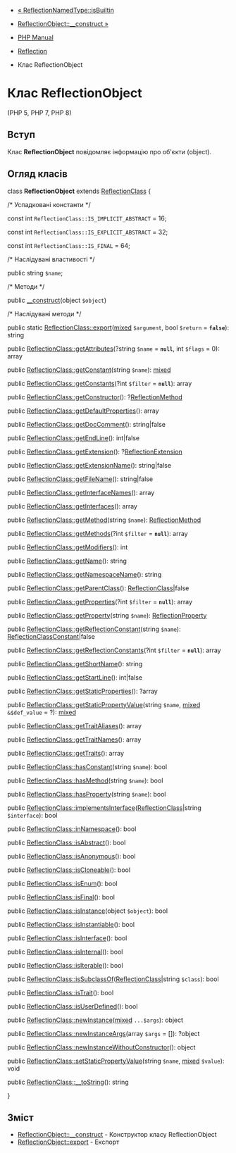 - [« ReflectionNamedType::isBuiltin](reflectionnamedtype.isbuiltin.md)
- [ReflectionObject::\_\_construct »](reflectionobject.construct.md)

- [PHP Manual](index.md)
- [Reflection](book.reflection.md)
- Клас ReflectionObject

# Клас ReflectionObject

(PHP 5, PHP 7, PHP 8)

## Вступ

Клас **ReflectionObject** повідомляє інформацію про об'єкти (object).

## Огляд класів

class **ReflectionObject** extends
[ReflectionClass](class.reflectionclass.md) {

/\* Успадковані константи \*/

const int `ReflectionClass::IS_IMPLICIT_ABSTRACT` = 16;

const int `ReflectionClass::IS_EXPLICIT_ABSTRACT` = 32;

const int `ReflectionClass::IS_FINAL` = 64;

/\* Наслідувані властивості \*/

public string `$name`;

/\* Методи \*/

public [\_\_construct](reflectionobject.construct.md)(object
`$object`)

/\* Наслідувані методи \*/

public static
[ReflectionClass::export](reflectionclass.export.md)([mixed](language.types.declarations.md#language.types.declarations.mixed)
`$argument`, bool `$return` = **`false`**): string

public
[ReflectionClass::getAttributes](reflectionclass.getattributes.md)(?string
`$name` = **`null`**, int `$flags` = 0): array

public
[ReflectionClass::getConstant](reflectionclass.getconstant.md)(string
`$name`):
[mixed](language.types.declarations.md#language.types.declarations.mixed)

public
[ReflectionClass::getConstants](reflectionclass.getconstants.md)(?int
`$filter` = **`null`**): array

public
[ReflectionClass::getConstructor](reflectionclass.getconstructor.md)():
?[ReflectionMethod](class.reflectionmethod.md)

public
[ReflectionClass::getDefaultProperties](reflectionclass.getdefaultproperties.md)():
array

public
[ReflectionClass::getDocComment](reflectionclass.getdoccomment.md)():
string\|false

public [ReflectionClass::getEndLine](reflectionclass.getendline.md)():
int\|false

public
[ReflectionClass::getExtension](reflectionclass.getextension.md)():
?[ReflectionExtension](class.reflectionextension.md)

public
[ReflectionClass::getExtensionName](reflectionclass.getextensionname.md)():
string\|false

public
[ReflectionClass::getFileName](reflectionclass.getfilename.md)():
string\|false

public
[ReflectionClass::getInterfaceNames](reflectionclass.getinterfacenames.md)():
array

public
[ReflectionClass::getInterfaces](reflectionclass.getinterfaces.md)():
array

public
[ReflectionClass::getMethod](reflectionclass.getmethod.md)(string
`$name`): [ReflectionMethod](class.reflectionmethod.md)

public
[ReflectionClass::getMethods](reflectionclass.getmethods.md)(?int
`$filter` = **`null`**): array

public
[ReflectionClass::getModifiers](reflectionclass.getmodifiers.md)():
int

public [ReflectionClass::getName](reflectionclass.getname.md)():
string

public
[ReflectionClass::getNamespaceName](reflectionclass.getnamespacename.md)():
string

public
[ReflectionClass::getParentClass](reflectionclass.getparentclass.md)():
[ReflectionClass](class.reflectionclass.md)\|false

public
[ReflectionClass::getProperties](reflectionclass.getproperties.md)(?int
`$filter` = **`null`**): array

public
[ReflectionClass::getProperty](reflectionclass.getproperty.md)(string
`$name`): [ReflectionProperty](class.reflectionproperty.md)

public
[ReflectionClass::getReflectionConstant](reflectionclass.getreflectionconstant.md)(string
`$name`):
[ReflectionClassConstant](class.reflectionclassconstant.md)\|false

public
[ReflectionClass::getReflectionConstants](reflectionclass.getreflectionconstants.md)(?int
`$filter` = **`null`**): array

public
[ReflectionClass::getShortName](reflectionclass.getshortname.md)():
string

public
[ReflectionClass::getStartLine](reflectionclass.getstartline.md)():
int\|false

public
[ReflectionClass::getStaticProperties](reflectionclass.getstaticproperties.md)():
?array

public
[ReflectionClass::getStaticPropertyValue](reflectionclass.getstaticpropertyvalue.md)(string
`$name`,
[mixed](language.types.declarations.md#language.types.declarations.mixed)
`&$def_value` = ?):
[mixed](language.types.declarations.md#language.types.declarations.mixed)

public
[ReflectionClass::getTraitAliases](reflectionclass.gettraitaliases.md)():
array

public
[ReflectionClass::getTraitNames](reflectionclass.gettraitnames.md)():
array

public [ReflectionClass::getTraits](reflectionclass.gettraits.md)():
array

public
[ReflectionClass::hasConstant](reflectionclass.hasconstant.md)(string
`$name`): bool

public
[ReflectionClass::hasMethod](reflectionclass.hasmethod.md)(string
`$name`): bool

public
[ReflectionClass::hasProperty](reflectionclass.hasproperty.md)(string
`$name`): bool

public
[ReflectionClass::implementsInterface](reflectionclass.implementsinterface.md)([ReflectionClass](class.reflectionclass.md)\|string
`$interface`): bool

public
[ReflectionClass::inNamespace](reflectionclass.innamespace.md)(): bool

public [ReflectionClass::isAbstract](reflectionclass.isabstract.md)():
bool

public
[ReflectionClass::isAnonymous](reflectionclass.isanonymous.md)(): bool

public
[ReflectionClass::isCloneable](reflectionclass.iscloneable.md)(): bool

public [ReflectionClass::isEnum](reflectionclass.isenum.md)(): bool

public [ReflectionClass::isFinal](reflectionclass.isfinal.md)(): bool

public
[ReflectionClass::isInstance](reflectionclass.isinstance.md)(object
`$object`): bool

public
[ReflectionClass::isInstantiable](reflectionclass.isinstantiable.md)():
bool

public
[ReflectionClass::isInterface](reflectionclass.isinterface.md)(): bool

public [ReflectionClass::isInternal](reflectionclass.isinternal.md)():
bool

public [ReflectionClass::isIterable](reflectionclass.isiterable.md)():
bool

public
[ReflectionClass::isSubclassOf](reflectionclass.issubclassof.md)([ReflectionClass](class.reflectionclass.md)\|string
`$class`): bool

public [ReflectionClass::isTrait](reflectionclass.istrait.md)(): bool

public
[ReflectionClass::isUserDefined](reflectionclass.isuserdefined.md)():
bool

public
[ReflectionClass::newInstance](reflectionclass.newinstance.md)([mixed](language.types.declarations.md#language.types.declarations.mixed)
`...$args`): object

public
[ReflectionClass::newInstanceArgs](reflectionclass.newinstanceargs.md)(array
`$args` = []): ?object

public [ReflectionClass::newInstanceWithoutConstructor](reflectionclass.newinstancewithoutconstructor.md)():
object

public
[ReflectionClass::setStaticPropertyValue](reflectionclass.setstaticpropertyvalue.md)(string
`$name`,
[mixed](language.types.declarations.md#language.types.declarations.mixed)
`$value`): void

public [ReflectionClass::\_\_toString](reflectionclass.tostring.md)():
string

}

## Зміст

- [ReflectionObject::\_\_construct](reflectionobject.construct.md) -
Конструктор класу ReflectionObject
- [ReflectionObject::export](reflectionobject.export.md) - Експорт
